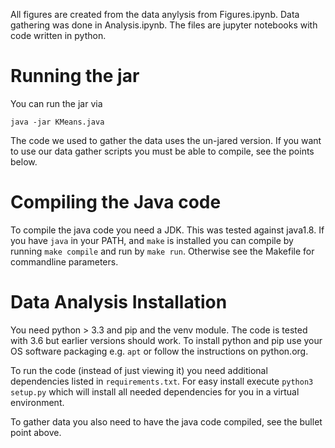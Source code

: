 All figures are created from the data anylysis from Figures.ipynb. Data gathering was done in Analysis.ipynb.
The files are jupyter notebooks with code  written in python.

# Running the jar

You can run the jar via

`java -jar KMeans.java`

The code we used to gather the data uses the un-jared version.
If you want to use our data gather scripts you must be able to compile, see the points below.

# Compiling the Java code

To compile the java code you need a JDK. This was tested against java1.8. If you have `java` in your PATH, and `make` is installed
you can compile by running `make compile` and run by `make run`. Otherwise see the Makefile for commandline parameters.

# Data Analysis Installation 

You need python > 3.3 and pip and the venv module. The code is tested with 3.6 but earlier versions should work.
To install python and pip use your OS software packaging e.g. `apt` or follow the instructions on python.org.

To run the code (instead of just viewing it) you need additional dependencies listed in `requirements.txt`.
For easy install execute `python3 setup.py` which will install all needed dependencies for you in a virtual environment.

To gather data you also need to have the java code compiled, see the bullet point above.
